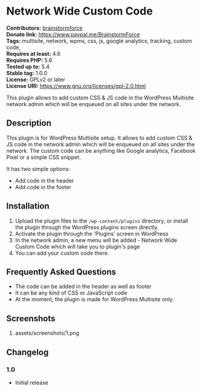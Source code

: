 # Network Wide Custom Code #
**Contributors:** [brainstormforce](https://profiles.wordpress.org/brainstormforce)  
**Donate link:** https://www.paypal.me/BrainstormForce  
**Tags:** multisite, network, wpms, css, js, google analytics, tracking, custom code,   
**Requires at least:** 4.6  
**Requires PHP:** 5.6  
**Tested up to:** 5.4  
**Stable tag:** 1.0.0  
**License:** GPLv2 or later  
**License URI:** https://www.gnu.org/licenses/gpl-2.0.html  

This plugin allows to add custom CSS & JS code in the WordPress Multisite network admin which will be enqueued on all sites under the network.

## Description ##

This plugin is for WordPress Multisite setup. It allows to add custom CSS & JS code in the network admin which will be enqueued on all sites under the network. The custom code can be anything like Google analytics, Facebook Pixel or a simple CSS snippet.

It has two simple options:

*   Add code in the header
*   Add code in the footer

## Installation ##

1. Upload the plugin files to the `/wp-content/plugins` directory, or install the plugin through the WordPress plugins screen directly.
2. Activate the plugin through the 'Plugins' screen in WordPress
3. In the network admin, a new menu will be added - Network Wide Custom Code which will take you to plugin's page
4. You can add your custom code there.

## Frequently Asked Questions ##

* The code can be added in the header as well as footer
* It can be any kind of CSS or JavaScript code
* At the moment, the plugin is made for WordPress Multisite only.

## Screenshots ##

1. assets/screenshots/1.png

## Changelog ##

### 1.0 ###
* Initial release
